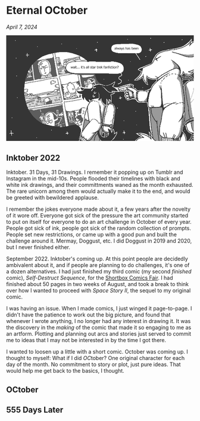 # Eternal OCtober
*April 7, 2024*

![](/img/blog/always_has_been/always-has-been.png)

## Inktober 2022

Inktober. 31 Days, 31 Drawings. I remember it popping up on Tumblr and Instagram in the mid-10s. People flooded their timelines with black and white ink drawings, and their committments waned as the month exhausted. The rare unicorn among them would actually make it to the end, and would be greeted with bewildered applause. 

I remember the jokes everyone made about it, a few years after the novelty of it wore off. Everyone got sick of the pressure the art community started to put on itself for everyone to do an art challenge in October of every year. People got sick of ink, people got sick of the random collection of prompts. People set new restrictions, or came up with a good pun and built the challenge around it. Mermay, Doggust, etc. I did Doggust in 2019 and 2020, but I never finished either.

September 2022. Inktober's coming up. At this point people are decidedly ambivalent about it, and if people are planning to do challenges, it's one of a dozen alternatives. I had just finished my third comic (my second *finished* comic), *Self-Destruct Sequence*, for the [Shortbox Comics Fair](https://www.shortboxcomicsfair.com/). I had finished about 50 pages in two weeks of August, and took a break to think over how I wanted to proceed with *Space Story II*, the sequel to my original comic.

I was having an issue. When I made comics, I just winged it page-to-page. I didn't have the patience to work out the big picture, and found that whenever I wrote anything, I no longer had any interest in drawing it. It was the discovery in the *making* of the comic that made it so engaging to me as an artform. Plotting and planning out arcs and stories just served to commit me to ideas that I may not be interested in by the time I got there.

I wanted to loosen up a little with a short comic. October was coming up. I thought to myself: What if I did *OC*tober? One original character for each day of the month. No commitment to story or plot, just pure ideas. That would help me get back to the basics, I thought.

## OCtober

## 555 Days Later